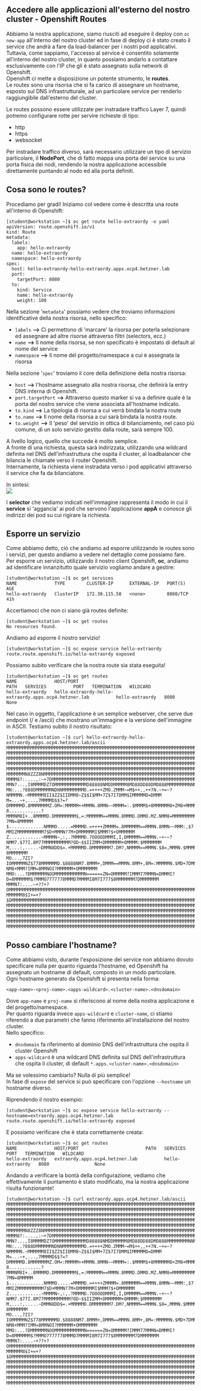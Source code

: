 ## Accedere alle applicazioni all'esterno del nostro cluster - Openshift Routes

Abbiamo la nostra applicazione, siamo riusciti ad eseguire il deploy con `oc new-app` all'interno del nostro cluster ed in fase di deploy ci è stato creato il service che andrà a fare da load-balancer per i nostri pod applicativi.  
Tuttavia, come sappiamo, l'accesso al service è consentito solamente all'interno del nostro cluster, in quanto possiamo andarlo a contattare esclusivamente con l'IP che gli  è stato assegnato sulla network di Openshift.  
Openshift ci mette a disposizione un potente strumento, le **routes**.  
Le routes sono una risorsa che si fa carico di assegnare un hostname, esposto sul DNS infrastrutturale, ad un particolare service per renderlo raggiungibile dall'esterno del cluster.  

Le routes possono essere utilizzate per instradare traffico Layer 7, quindi potremo configurare rotte per servire richieste di tipo:
- http
- https
- websocket

Per instradare traffico diverso, sarà necessario utilizzare un tipo di servizio particolare, il **NodePort**, che di fatto mappa una porta del service su una porta fisica dei nodi, rendendo la nostra applicazione accessibile direttamente puntando al nodo ed alla porta definiti.

## Cosa sono le routes?

Procediamo per gradi! Iniziamo col vedere come è descritta una route all'interno di Openshift:

    [student@workstation ~]$ oc get route hello-extraordy -o yaml
    apiVersion: route.openshift.io/v1
    kind: Route
    metadata:
      labels:
        app: hello-extraordy
      name: hello-extraordy
      namespace: hello-extraordy
    spec:
      host: hello-extraordy-hello-extraordy.apps.ocp4.hetzner.lab
      port:
        targetPort: 8080
      to:
        kind: Service
        name: hello-extraordy
        weight: 100

Nella sezione '`metadata`' possiamo vedere che troviamo informazioni identificative della nostra risorsa, nello specifico:
- `labels` **-->** Ci permettono di 'marcare' la risorsa per poterla selezionare ed assegnare ad altre risorse attraverso filtri (selectors, ecc.)
- `name` **-->** Il nome della risorsa, se non specificato è impostato di default al nome del service
- `namespace` **-->** Il nome del progetto/namespace a cui è assegnata la risorsa

Nella sezione '`spec`' troviamo il core della definizione della nostra risorsa:
- `host` **-->** l'hostname assegnato alla nostra risorsa, che definirà la entry DNS interna di Openshift.
- `port.targetPort` **-->** Attraverso questo marker si va a definire quale è la porta del nostro service che viene associata all'hostname indicato.
- `to.kind` **-->** La tipologia di risorsa a cui verrà bindata la nostra route
- `to.name` **-->** Il nome della risorsa a cui sarà bindata la nostra route. 
- `to.weight` **-->** Il 'peso' del servizio in ottica di bilanciamento, nel caso più comune, di un solo servizio gestito dalla route, sarà sempre 100.

A livello logico, quello che succede è molto semplice.  
A fronte di una richiesta, questa sarà indirizzata, utilizzando una wildcard definita nel DNS dell'infrastruttura che ospita il cluster, al loadbalancer che bilancia le chiamate verso il router Openshift.  
Internamente, la richiesta viene instradata verso i pod applicativi attraverso il service che fa da bilanciatore.  

In sintesi:  
![](images/diagram.png)

I **selector** che vediamo indicati nell'immagine rappresenta il modo in cui il **service** si 'aggancia' ai pod che servono l'applicazione **appA** e conosce gli indirizzi dei pod su cui rigirare la richiesta.

## Esporre un servizio
Come abbiamo detto, ciò che andiamo ad esporre utilizzando le routes sono i servizi, per questo andiamo a vedere nel dettaglio come possiamo fare.  
Per esporre un servizio, utilizzando il nostro client Openshift, **oc**, andiamo ad identificare innanzitutto quale servizio vogliamo andare a gestire:

    [student@workstation ~]$ oc get services
    NAME              TYPE        CLUSTER-IP      EXTERNAL-IP   PORT(S)    AGE
    hello-extraordy   ClusterIP   172.30.115.58   <none>        8080/TCP   41h

Accertiamoci che non ci siano già routes definite:

    [student@workstation ~]$ oc get routes
    No resources found.

Andiamo ad esporre il nostro servizio! 

    [student@workstation ~]$ oc expose service hello-extraordy
    route.route.openshift.io/hello-extraordy exposed

Possiamo subito verificare che la nostra route sia stata eseguita!

    [student@workstation ~]$ oc get routes
    NAME              HOST/PORT                                               PATH   SERVICES          PORT   TERMINATION   WILDCARD
    hello-extraordy   hello-extraordy-hello-extraordy.apps.ocp4.hetzner.lab          hello-extraordy   8080                 None


Nel caso in oggetto, l'applicazione è un semplice webserver, che serve due endpoint (/ e /ascii) che mostrano un'immagine e la versione dell'immagine in ASCII. 
Testiamo subito il nostro risultato:

    [student@workstation ~]$ curl hello-extraordy-hello-extraordy.apps.ocp4.hetzner.lab/ascii
    MMMMMMMMMMMMMMMMMMMMMMMMMMMMMMMMMMMMMMMMMMMMMMMMMMMMMMMMMMMMMMMMMMMMMMMMMMMMMMMMMMMMMMMMMMMMMMMMMMMMMMMMMMMMMMMMMMMMMMMM
    MMMMMMMMMMMMMMMMMMMMMMMMMMMMMMMMMMMMMMMMMMMMMMMMMMMMMMMMMMMMMMMMMMMMMMMMMMMMMMMMMMMMMMMMMMMMMMMMMMMMMMMMMMMMMMMMMMMMMMMM
    MMMMMMMMMMMMMMMMMMMMMMMMMMMMMMMMMMMMMMMMMMMMMMMMMMMMMMMMMMMMMMMMMMMMMMMMMMMMMMMMMMMMMMMMMMMMMMMMMMMMMMMMMMMMMMMMMMMMMMMM
    MMMMMMMMMMMMMMMMMMMMMMMMMMMMMMMMMMMMMMMMMMMMMMMMMMMMMMMMMMMMMMMMMMMMMMMMMMMMMMMMMMMMMMMMMMMMMMMMMMMMMMMMMMMMMMMMMMMMMMMM
    MMMMMMMMMMMMMMMMMMMMMMMMMMMMMMMMMMMMMMMMMMMMMMMMMMMMMMMMMMMMMMMMMMMMMMMMMMMMMMMMMMMMMMMMMMMMMMMMMMMMMMMMMMMMMMMMMMMMMMMM
    MMMMMMMN8ZZZ8NMMMMMMMMMMMMMMMMMMMMMMMMMMMMMMMMMMMMMMMMMMMMMMMMMMMMMMMMMMMMMMMMMMMMMMMMMMMMMMMMMMMMMMMMMMMMMMMMMMMMMMMMMM
    MMMM8?:....,:~+7DMMMMMMMMMMMMMMMMMMMMMMMMMMMMMMMMMMMMMMMMMMMMMMMMMMMMMMMMMMMMMMMMMMMMMMMMMMMMMMMMMMMMMMMMMMMMMMMMMMMMMMM
    MMN?...,I8MMMMDZ7OMMMMMMMMMMMMD88888NMDDMMMMM8MD88DD88DMD888MMMMMMMMNNMMMMMMMMN8O88NMMMMMD88DMMMMND8DNMMMMMDMMMMMMMNNMMM
    MN:...?888DMMMMMMNDNNMMMMMMMMD.=++++ZMO.ZMMM~=M$++,,++7N.~+=~?NMMMMN.~MMMMMM8II$ZZ$IIDMM8~Z$$I$MM+7Z$7I7DMM$IMMMMMD=DMMM
    M=...~+,...,7MMMMD$$?=?DMMMMMD.8MMMMMMMZ.OM=:MMMMM++MMMN.8MMN~~MMMM=:.$MMMM$+8MMMMMM8+ZM8+MMMMIIM+NMMMMO=OMMIIMMMN=DMMMM
    8............?MMMNM8I+..8MMMMD.DMMMMMMMM$,=:MMMMMM==MMMN.8MMMD.DMMO.MZ.NMM8=MMMMMMMMMM~N8+MMMMM~M+DMMMMMN~NMM?7MN=8MMMMM
    $.............NMMMO.....=MMMMD.=++++ZMMMM=.8MMMMMM==MMMN.8MMN~~MMM:,$7.?MMIZMMMMMMMMMM7$D+MMMN?7M+DMMMMMMI$MMM?$+OMMMMMM
    Z............~MMMMN~,:,.?MMMMD.7OOOODMMMI,I,DMMMMM==MMMN.~+~~?NMM7.$77I.8M77MMMMMMMMMM?OD~$$IIZMM+DMMMMMM+OMMMM:$MMMMMMM
    M,...:,.....~DMMN8DD$=.+MMMMMD.DMMMMMMM7.DM?,NMMMM==MMMN.$8=,MMMN.$MMMM=~MN=8MMMMMMMMZ=M8=DD+7MMM+DMMMMM$+MMMMM?8MMMMMMM
    MO...,7ZI?IOMMMMMNZ$778MMMMMMD.$8888NM7.8MMM+,DMMM==MMMN.8MM+,8M=:MMMMMN.$MD+7DMMMM8I?NM8+MMM?IMM=8MMNOI?MMMMMM+OMMMMMMM
    MMO:...?DMMMMMMNOOMMMMMMMMMMMN======ZN=OMMMMM?IMMM77MMMN=DMMMI?D=8MMMMMM$?MMMO7777778MMMD7MMMMI8M7I777$8MMMMMMM7DMMMMMMM
    MMMN7:....~+??+?OMMMMMMMMMMMMMMMMMMMMMMMMMMMMMMMMMMMMMMMMMMMMMMMMMMMMMMMMMMMMMMMMMMMMMMMMMMMMMMMMMMMMMMMMMMMMMMMMMMMMMMM
    MMMMMM8$I+=+?$DMMMMMMMMMMMMMMMMMMMMMMMMMMMMMMMMMMMMMMMMMMMMMMMMMMMMMMMMMMMMMMMMMMMMMMMMMMMMMMMMMMMMMMMMMMMMMMMMMMMMMMMMM
    MMMMMMMMMMMMMMMMMMMMMMMMMMMMMMMMMMMMMMMMMMMMMMMMMMMMMMMMMMMMMMMMMMMMMMMMMMMMMMMMMMMMMMMMMMMMMMMMMMMMMMMMMMMMMMMMMMMMMMMM
    MMMMMMMMMMMMMMMMMMMMMMMMMMMMMMMMMMMMMMMMMMMMMMMMMMMMMMMMMMMMMMMMMMMMMMMMMMMMMMMMMMMMMMMMMMMMMMMMMMMMMMMMMMMMMMMMMMMMMMMM
    MMMMMMMMMMMMMMMMMMMMMMMMMMMMMMMMMMMMMMMMMMMMMMMMMMMMMMMMMMMMMMMMMMMMMMMMMMMMMMMMMMMMMMMMMMMMMMMMMMMMMMMMMMMMMMMMMMMMMMMM
    MMMMMMMMMMMMMMMMMMMMMMMMMMMMMMMMMMMMMMMMMMMMMMMMMMMMMMMMMMMMMMMMMMMMMMMMMMMMMMMMMMMMMMMMMMMMMMMMMMMMMMMMMMMMMMMMMMMMMMMM
    MMMMMMMMMMMMMMMMMMMMMMMMMMMMMMMMMMMMMMMMMMMMMMMMMMMMMMMMMMMMMMMMMMMMMMMMMMMMMMMMMMMMMMMMMMMMMMMMMMMMMMMMMMMMMMMMMMMMMMMM


## **Posso cambiare l'hostname?**
Come abbiamo visto, durante l'esposizione del service non abbiamo dovuto specificare nulla per quanto riguarda l'hostname, ed Openshift ha assegnato un hostname di default, composto in un modo particolare.  
Ogni hostname generato da Openshift si presenta nella forma:

    <app-name>-<proj-name>.<apps-wildcard>.<cluster-name>.<dnsdomain>

Dove `app-name` e `proj-name` si riferiscono al nome della nostra applicazione e del progetto/namespace.  
Per quanto riguarda invece `apps-wildcard` e `cluster-name`, ci stiamo riferendo a due parametri che fanno riferimento all'installazione del nostro cluster.  
Nello specifico:
- `dnsdomain` fa riferimento al dominio DNS dell'infrastruttura che ospita il cluster Openshift
- `apps-wildcard` è una wildcard DNS definita sul DNS dell'infrastruttura che ospita il cluster, di default `*.apps.<cluster-name>.<dnsdomain>`

Ma se volessimo cambiarlo? Nulla di più semplice!   
In fase di `expose` del service si può specificare con l'opzione `--hostname` un hostname diverso.  

Riprendendo il nostro esempio:

    [student@workstation ~]$ oc expose service hello-extraordy --hostname=extraordy.apps.ocp4.hetzner.lab
    route.route.openshift.io/hello-extraordy exposed

E possiamo verificare che è stata correttamente creata:

    [student@workstation ~]$ oc get routes
    NAME              HOST/PORT                         PATH   SERVICES          PORT   TERMINATION   WILDCARD
    hello-extraordy   extraordy.apps.ocp4.hetzner.lab          hello-extraordy   8080                 None

Andando a verificare la bontà della configurazione, vediamo che effettivamente il puntamento è stato modificato, ma la nostra applicazione risulta funzionante!

    [student@workstation ~]$ curl extraordy.apps.ocp4.hetzner.lab/ascii
    MMMMMMMMMMMMMMMMMMMMMMMMMMMMMMMMMMMMMMMMMMMMMMMMMMMMMMMMMMMMMMMMMMMMMMMMMMMMMMMMMMMMMMMMMMMMMMMMMMMMMMMMMMMMMMMMMMMMMMMM
    MMMMMMMMMMMMMMMMMMMMMMMMMMMMMMMMMMMMMMMMMMMMMMMMMMMMMMMMMMMMMMMMMMMMMMMMMMMMMMMMMMMMMMMMMMMMMMMMMMMMMMMMMMMMMMMMMMMMMMMM
    MMMMMMMMMMMMMMMMMMMMMMMMMMMMMMMMMMMMMMMMMMMMMMMMMMMMMMMMMMMMMMMMMMMMMMMMMMMMMMMMMMMMMMMMMMMMMMMMMMMMMMMMMMMMMMMMMMMMMMMM
    MMMMMMMMMMMMMMMMMMMMMMMMMMMMMMMMMMMMMMMMMMMMMMMMMMMMMMMMMMMMMMMMMMMMMMMMMMMMMMMMMMMMMMMMMMMMMMMMMMMMMMMMMMMMMMMMMMMMMMMM
    MMMMMMMMMMMMMMMMMMMMMMMMMMMMMMMMMMMMMMMMMMMMMMMMMMMMMMMMMMMMMMMMMMMMMMMMMMMMMMMMMMMMMMMMMMMMMMMMMMMMMMMMMMMMMMMMMMMMMMMM
    MMMMMMMN8ZZZ8NMMMMMMMMMMMMMMMMMMMMMMMMMMMMMMMMMMMMMMMMMMMMMMMMMMMMMMMMMMMMMMMMMMMMMMMMMMMMMMMMMMMMMMMMMMMMMMMMMMMMMMMMMM
    MMMM8?:....,:~+7DMMMMMMMMMMMMMMMMMMMMMMMMMMMMMMMMMMMMMMMMMMMMMMMMMMMMMMMMMMMMMMMMMMMMMMMMMMMMMMMMMMMMMMMMMMMMMMMMMMMMMMM
    MMN?...,I8MMMMDZ7OMMMMMMMMMMMMD88888NMDDMMMMM8MD88DD88DMD888MMMMMMMMNNMMMMMMMMN8O88NMMMMMD88DMMMMND8DNMMMMMDMMMMMMMNNMMM
    MN:...?888DMMMMMMNDNNMMMMMMMMD.=++++ZMO.ZMMM~=M$++,,++7N.~+=~?NMMMMN.~MMMMMM8II$ZZ$IIDMM8~Z$$I$MM+7Z$7I7DMM$IMMMMMD=DMMM
    M=...~+,...,7MMMMD$$?=?DMMMMMD.8MMMMMMMZ.OM=:MMMMM++MMMN.8MMN~~MMMM=:.$MMMM$+8MMMMMM8+ZM8+MMMMIIM+NMMMMO=OMMIIMMMN=DMMMM
    8............?MMMNM8I+..8MMMMD.DMMMMMMMM$,=:MMMMMM==MMMN.8MMMD.DMMO.MZ.NMM8=MMMMMMMMMM~N8+MMMMM~M+DMMMMMN~NMM?7MN=8MMMMM
    $.............NMMMO.....=MMMMD.=++++ZMMMM=.8MMMMMM==MMMN.8MMN~~MMM:,$7.?MMIZMMMMMMMMMM7$D+MMMN?7M+DMMMMMMI$MMM?$+OMMMMMM
    Z............~MMMMN~,:,.?MMMMD.7OOOODMMMI,I,DMMMMM==MMMN.~+~~?NMM7.$77I.8M77MMMMMMMMMM?OD~$$IIZMM+DMMMMMM+OMMMM:$MMMMMMM
    M,...:,.....~DMMN8DD$=.+MMMMMD.DMMMMMMM7.DM?,NMMMM==MMMN.$8=,MMMN.$MMMM=~MN=8MMMMMMMMZ=M8=DD+7MMM+DMMMMM$+MMMMM?8MMMMMMM
    MO...,7ZI?IOMMMMMNZ$778MMMMMMD.$8888NM7.8MMM+,DMMM==MMMN.8MM+,8M=:MMMMMN.$MD+7DMMMM8I?NM8+MMM?IMM=8MMNOI?MMMMMM+OMMMMMMM
    MMO:...?DMMMMMMNOOMMMMMMMMMMMN======ZN=OMMMMM?IMMM77MMMN=DMMMI?D=8MMMMMM$?MMMO7777778MMMD7MMMMI8M7I777$8MMMMMMM7DMMMMMMM
    MMMN7:....~+??+?OMMMMMMMMMMMMMMMMMMMMMMMMMMMMMMMMMMMMMMMMMMMMMMMMMMMMMMMMMMMMMMMMMMMMMMMMMMMMMMMMMMMMMMMMMMMMMMMMMMMMMMM
    MMMMMM8$I+=+?$DMMMMMMMMMMMMMMMMMMMMMMMMMMMMMMMMMMMMMMMMMMMMMMMMMMMMMMMMMMMMMMMMMMMMMMMMMMMMMMMMMMMMMMMMMMMMMMMMMMMMMMMMM
    MMMMMMMMMMMMMMMMMMMMMMMMMMMMMMMMMMMMMMMMMMMMMMMMMMMMMMMMMMMMMMMMMMMMMMMMMMMMMMMMMMMMMMMMMMMMMMMMMMMMMMMMMMMMMMMMMMMMMMMM
    MMMMMMMMMMMMMMMMMMMMMMMMMMMMMMMMMMMMMMMMMMMMMMMMMMMMMMMMMMMMMMMMMMMMMMMMMMMMMMMMMMMMMMMMMMMMMMMMMMMMMMMMMMMMMMMMMMMMMMMM
    MMMMMMMMMMMMMMMMMMMMMMMMMMMMMMMMMMMMMMMMMMMMMMMMMMMMMMMMMMMMMMMMMMMMMMMMMMMMMMMMMMMMMMMMMMMMMMMMMMMMMMMMMMMMMMMMMMMMMMMM
    MMMMMMMMMMMMMMMMMMMMMMMMMMMMMMMMMMMMMMMMMMMMMMMMMMMMMMMMMMMMMMMMMMMMMMMMMMMMMMMMMMMMMMMMMMMMMMMMMMMMMMMMMMMMMMMMMMMMMMMM
    MMMMMMMMMMMMMMMMMMMMMMMMMMMMMMMMMMMMMMMMMMMMMMMMMMMMMMMMMMMMMMMMMMMMMMMMMMMMMMMMMMMMMMMMMMMMMMMMMMMMMMMMMMMMMMMMMMMMMMMM


